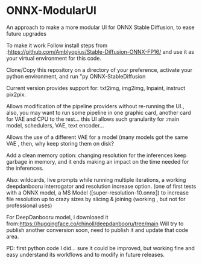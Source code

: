 # ONNX-ModularUI
An approach to make a more modular UI for ONNX Stable Diffusion, to ease future upgrades

To make it work
Follow install steps from :https://github.com/Amblyopius/Stable-Diffusion-ONNX-FP16/ and use it as your virtual environment for this code.

Clone/Copy this repository on a directory of your preference, activate your python environment, and run "py ONNX-StableDiffusion

Current version provides support for: txt2img, img2img, Inpaint, instruct pix2pix.

Allows modification of the pipeline providers without re-running the UI., also, you may want to run some pipeline in one graphic card, another card for VAE and CPU to the rest... this UI allows such granularity for :main model, schedulers, VAE, text encoder...

Allows the use of a different VAE for a model (many models got the same VAE , then, why keep storing them on disk?

Add a clean memory option: changing resolution for the inferences keep garbage in memory, and it ends making an impact on the time needed for the inferences.

Also: wildcards, live prompts while running multiple iterations, a working deepdanbooru interrogator and resolution increase option. (one of first tests with a ONNX model, a MS Model ([super-resolution-10.onnx]) to increase file resolution up to crazy sizes by slicing & joining (working , but not for professional uses)

For DeepDanbooru model, i downloaed it from:https://huggingface.co/chinoll/deepdanbooru/tree/main
Will try to publish another conversion soon, need to publish it and update that code area.

PD: first python code I did... sure it could be improved, but working fine and easy understand its workflows and to modify in future releases.


